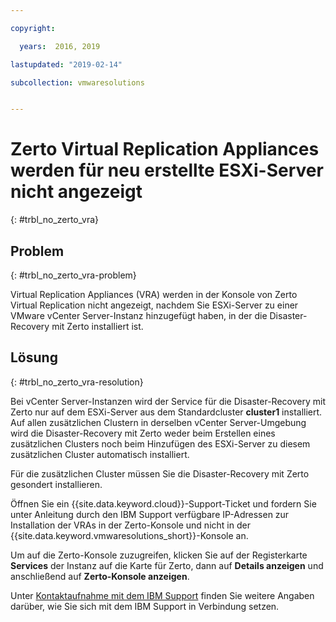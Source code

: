 ```yaml
---

copyright:

  years:  2016, 2019

lastupdated: "2019-02-14"

subcollection: vmwaresolutions


---
```


# Zerto Virtual Replication Appliances werden für neu erstellte ESXi-Server nicht angezeigt
{: #trbl_no_zerto_vra}

## Problem
{: #trbl_no_zerto_vra-problem}

Virtual Replication Appliances (VRA) werden in der Konsole von Zerto Virtual Replication nicht angezeigt, nachdem Sie ESXi-Server zu einer VMware vCenter Server-Instanz hinzugefügt haben, in der die Disaster-Recovery mit Zerto installiert ist.

## Lösung
{: #trbl_no_zerto_vra-resolution}

Bei vCenter Server-Instanzen wird der Service für die Disaster-Recovery mit Zerto nur auf dem ESXi-Server aus dem Standardcluster **cluster1** installiert. Auf allen zusätzlichen Clustern in derselben vCenter Server-Umgebung wird die Disaster-Recovery mit Zerto weder beim Erstellen eines zusätzlichen Clusters noch beim Hinzufügen des ESXi-Server zu diesem zusätzlichen Cluster automatisch installiert.

Für die zusätzlichen Cluster müssen Sie die Disaster-Recovery mit Zerto gesondert installieren.

Öffnen Sie ein {{site.data.keyword.cloud}}-Support-Ticket und fordern Sie unter Anleitung durch den IBM Support verfügbare IP-Adressen zur Installation der VRAs in der Zerto-Konsole und nicht in der {{site.data.keyword.vmwaresolutions_short}}-Konsole an.

Um auf die Zerto-Konsole zuzugreifen, klicken Sie auf der Registerkarte **Services** der Instanz auf die Karte für Zerto, dann auf **Details anzeigen** und anschließend auf **Zerto-Konsole anzeigen**.

Unter [Kontaktaufnahme mit dem IBM Support](/docs/services/vmwaresolutions/vcenter?topic=vmware-solutions-trbl_support#trbl_support) finden Sie weitere Angaben darüber, wie Sie sich mit dem IBM Support in Verbindung setzen.
